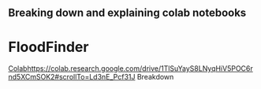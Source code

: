 ## Breaking down and explaining colab notebooks
# FloodFinder
[Colab](https://colab.research.google.com/drive/1TlSuYayS8LNyqHiV5POC6rnd5XCmSOK2#scrollTo=Ld3nE_Pcf31J)https://colab.research.google.com/drive/1TlSuYayS8LNyqHiV5POC6rnd5XCmSOK2#scrollTo=Ld3nE_Pcf31J
Breakdown

